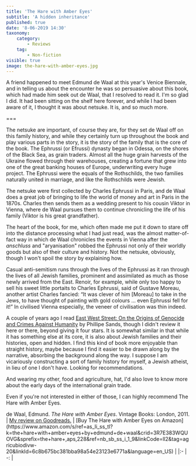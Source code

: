 ```yaml
---
title: 'The Hare with Amber Eyes'
subtitle: 'A hidden inheritance'
published: true
date: '8-06-2019 14:30'
taxonomy:
    category:
        - Reviews
    tag:
        - Non-fiction
visible: true
image: the-hare-with-amber-eyes.jpg
---
```


A friend happened to meet Edmund de Waal at this year's Venice Biennale, and in telling us about the encounter he was so persuasive about this book, which had made him seek out de Waal, that I resolved to read it. I'm so glad I did. It had been sitting on the shelf here forever, and while I had been aware of it, I thought it was about netsuke. It is, and so much more.

===

The netsuke are important, of course they are, for they set de Waal off on this family history, and while they certainly turn up throughout the book and play various parts in the story, it is the story of the family that is the core of the book. The Ephrussi (or Efrussi) dynasty began in Odessa, on the shores of the Black Sea, as grain traders. Almost all the huge grain harvests of the Ukraine flowed through their warehouses, creating a fortune that grew into one of the great banking houses of Europe, underwriting every huge project. The Ephrussi were the equals of the Rothschilds, the two families naturally united in marriage, and like the Rothschilds were Jewish.

The netsuke were first collected by Charles Ephrussi in Paris, and de Waal does a great job of bringing to life the world of money and art in Paris in the 1870s. Charles then sends them as a wedding present to his cousin Viktor in Vienna, where de Waal pursues them to continue chronicling the life of his family (Viktor is his great grandfather). 

The heart of the book, for me, which often made me put it down to stare off into the distance processing what I had just read, was the almost matter-of-fact way in which de Waal chronicles the events in Vienna after the *anschluss* and "aryanisation" robbed the Ephrussi not only of their worldly goods but also of their culture and history. Not the netsuke, obviously, though I won't spoil the story by explaining how.

Casual anti-semitism runs through the lives of the Ephrussi as it ran through the lives of all Jewish families, prominent and assimilated as much as those newly arrived from the East. Renoir, for example, while only too happy to sell his sweet little portaits to Charles Ephrussi, said of Gustave Moreau, another artist Charles fancied: “It was clever of him [Moreau] to take in the Jews, to have thought of painting with gold colours … even Ephrussi fell for it!” In civilised Vienna especially, the veneer of civilisation was thin indeed.

A couple of years ago I read [East West Street: On the Origins of Genocide and Crimes Against Humanity](https://www.goodreads.com/book/show/30291809-east-west-street) by Phillipe Sands, though I didn't review it here or there, beyond giving it four stars. It is somewhat similar in that while it has something else at its core, it is also about Jewish families and their histories, open and hidden. I find this kind of book more enjoyable than straight history, maybe because I find it easier to be drawn along by the narrative, absorbing the background along the way. I suppose I am vicariously constructing a sort of family history for myself, a Jewish atheist, in lieu of one I don't have. Looking for recommendations.

And wearing my other, food and agriculture, hat, I'd also love to know more about the early days of the international grain trade.

Even if you're not interested in either of those, I can highly recommend The Hare with Amber Eyes.

<div class="citation">
de Waal, Edmund. <i>The Hare with Amber Eyes</i>. Vintage Books: London, 2011.
</div>

<div class="noteHeading">
</div>
| <a href="https://www.goodreads.com/review/show/2817366009">My review on Goodreads.</a> | [Buy The Hare with Amber Eyes on Amazon](https://www.amazon.com/s/ref=as_li_ss_tl?k=the+hare+with+amber+eyes+by+edmund+de+waal&crid=3R7E383WQUOVG&sprefix=the+hare+,aps,228&ref=nb_sb_ss_i_1_9&linkCode=ll2&tag=agricubiodivw-20&linkId=6c8b675bc381bba98a54e23123e6771a&language=en_US) |
|:- | -: | 
